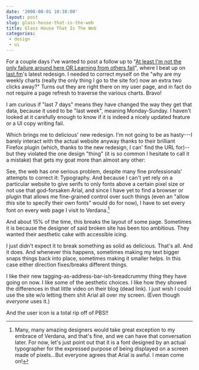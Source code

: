 ```yaml
---
date: '2008-08-01 10:38:00'
layout: post
slug: glass-house-that-is-the-web
title: Glass House That Is The Web
categories:
 - design
 - ui
---
```


For a couple days I've wanted to post a follow up to "[At least I'm not the only failure around here OR Learning from others fail](/2008/07/24/at-least-im-not-the-only-failure-around-here-or-learning-from-others-fail/)", where I beat up on [last.fm][2]'s latest redesign. I needed to correct myself on the "why are my weekly charts (really the only thing I go to the site for) now an extra two clicks away?" Turns out they are right there on my user page, and in fact do not require a page refresh to traverse the various charts. Bravo!

I am curious if "last 7 days" means they have changed the way they get that data, because it used to be "last week", meaning Monday-Sunday. I haven't looked at it carefully enough to know if it is indeed a nicely updated feature or a UI copy writing fail.

Which brings me to delicious' new redesign. I'm not going to be as hasty---I barely interact with the actual website anyway thanks to their brilliant Firefox plugin (which, thanks to the new redesign, I can' find the URL for)--but they violated the one design "thing" (it is so common I hesitate to call it a mistake) that gets my goat more than almost any other:

See, the web has one serious problem, despite many fine professionals' attempts to correct it: Typography. And because I can't yet rely on a particular website to give serifs to only fonts above a certain pixel size or not use that god-forsaken Arial, and since I have yet to find a browser or plugin that allows me fine-grained control over such things (even an "allow *this* site to specify their own fonts" would do for now), I have to set every font on every web page I visit to Verdana.[^1]

And about 15% of the time, this breaks the layout of some page. Sometimes it is because the designer of said broken site has been too ambitious. They wanted their aesthetic cake with accessible icing.

I just didn't expect it to break something as solid as delicious. That's all. And it does. And whenever this happens, sometimes making my text bigger snaps things back into place, sometimes making it smaller helps. In this case either direction fixes/breaks different things.

I like their new tagging-as-address-bar-ish-breadcrummy thing they have going on now. I like some of the aesthetic choices. I like how they showed the differences in that little video on their blog (dead link). I just wish I could use the site w/o letting them shit Arial all over my screen. (Even though *everyone* uses it.)

And the user icon is a total rip off of PBS!!

[^1]: Many, many amazing designers would take great exception to my embrace of Verdana, and that's fine, and we can have that conversation later. For now, let's just point out that it is a font designed by an actual typographer for the expressed purpose of being displayed on a screen made of pixels...But everyone agrees that Arial is awful. I mean come on!

   [2]: http://www.last.fm/
